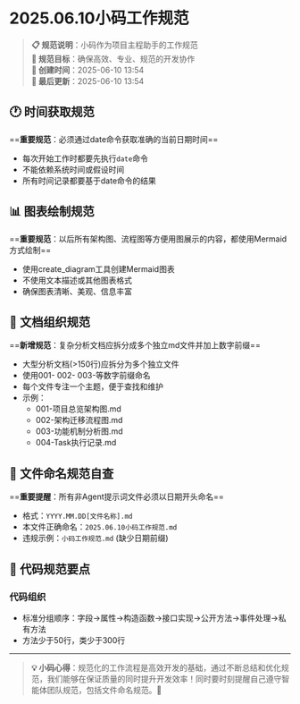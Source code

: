 # 2025.06.10小码工作规范

> **📋 规范说明**：小码作为项目主程助手的工作规范  
> **🎯 规范目标**：确保高效、专业、规范的开发协作  
> **📅 创建时间**：2025-06-10 13:54  
> **📅 最后更新**：2025-06-10 13:54  

## 🕐 时间获取规范
==**重要规范**：必须通过date命令获取准确的当前日期时间==
- 每次开始工作时都要先执行`date`命令
- 不能依赖系统时间或假设时间
- 所有时间记录都要基于date命令的结果

## 📊 图表绘制规范
==**重要规范**：以后所有架构图、流程图等方便用图展示的内容，都使用Mermaid方式绘制==
- 使用create_diagram工具创建Mermaid图表
- 不使用文本描述或其他图表格式
- 确保图表清晰、美观、信息丰富

## 📁 文档组织规范
==**新增规范**：复杂分析文档应拆分成多个独立md文件并加上数字前缀==
- 大型分析文档(>150行)应拆分为多个独立文件
- 使用001- 002- 003-等数字前缀命名
- 每个文件专注一个主题，便于查找和维护
- 示例：
  - 001-项目总览架构图.md
  - 002-架构迁移流程图.md  
  - 003-功能机制分析图.md
  - 004-Task执行记录.md

## 📝 文件命名规范自查
==**重要提醒**：所有非Agent提示词文件必须以日期开头命名==
- 格式：`YYYY.MM.DD[文件名称].md`
- 本文件正确命名：`2025.06.10小码工作规范.md`
- 违规示例：`小码工作规范.md` (缺少日期前缀)

## 📝 代码规范要点

### 代码组织
- 标准分组顺序：字段→属性→构造函数→接口实现→公开方法→事件处理→私有方法
- 方法少于50行，类少于300行

---

> **💡 小码心得**：规范化的工作流程是高效开发的基础，通过不断总结和优化规范，我们能够在保证质量的同时提升开发效率！同时要时刻提醒自己遵守智能体团队规范，包括文件命名规范。🚀 
